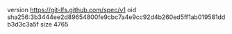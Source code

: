 version https://git-lfs.github.com/spec/v1
oid sha256:3b3444ee2d89654800fe9cbc7a4e9cc92d4b260ed5ff1ab019581ddb3d3c3a5f
size 4765
